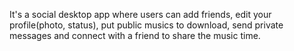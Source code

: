 It's a social desktop app where users can add friends, edit your profile(photo, status), put public musics to download, send private messages and connect with a friend to share the music time.
